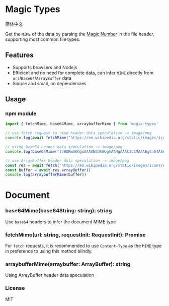 # Magic Types
[简体中文](readme.zh-cn.md)

Get the `MIME` of the data by parsing the [Magic Number](https://en.wikipedia.org/wiki/Magic_number_(programming)) in the file header, supporting most common file types.

## Features
- Supports browsers and Nodejs
- Efficient and no need for complete data, can infer `MIME` directly from `url`/`Base64`/`ArrayBuffer` data
- Simple and small, no dependencies

## Usage
### npm module
```typescript
import { fetchMime, base64Mime, arraybufferMime } from 'magic-types'

// use fetch request to read header data speculation -> image/png
console.log(await fetchMime("https://en.wikipedia.org/static/images/icons/wikipedia.png")) // -> image/png

// using base64 header data speculation -> image/png
console.log(base64Mime("iVBORw0KGgoAAAANSUhEUgAAAMgAAAC3CAMAAABg8uG4AAACNFBMVEVMaXGHh4jc3N6bm5yNjo6Vlpjh4eOnqKuysrPW19mwsbOtra5vb2 /Fxsd4eHiBg4SY"))

// use ArrayBuffer header data speculation -> image/png
const res = await fetch("https://en.wikipedia.org/static/images/icons/wikipedia.png")
const buffer = await res.arrayBuffer()
console.log(arraybufferMime(buffer))
```

# Document
### base64Mime(base64String: string): string
Use `base64` headers to infer the document MIME type

### fetchMime(url: string, requestInit: RequestInit): Promise<string>
For `fetch` requests, it is recommended to use `Content-Type` as the `MIME` type in preference to using this method blindly.

### arraybufferMime(arraybuffer: ArrayBuffer): string
Using ArrayBuffer header data speculation

### License
MIT
